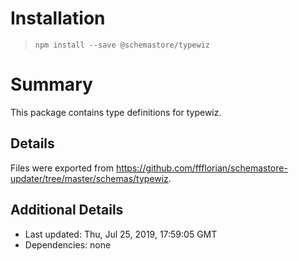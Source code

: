 # Installation
> `npm install --save @schemastore/typewiz`

# Summary
This package contains type definitions for typewiz.

## Details
Files were exported from https://github.com/ffflorian/schemastore-updater/tree/master/schemas/typewiz.

## Additional Details
* Last updated: Thu, Jul 25, 2019, 17:59:05 GMT
* Dependencies: none
